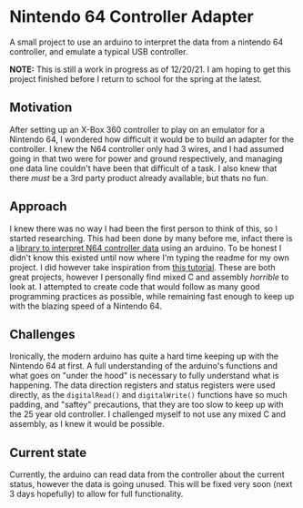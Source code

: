 # Nintendo 64  Controller Adapter
A small project to use an arduino to interpret the data from a nintendo 64 controller, and emulate a typical USB controller.

**NOTE:** This is still a work in progress as of 12/20/21.
I am hoping to get this project finished before I return to school for the spring at the latest.

## Motivation
After setting up an X-Box 360 controller to play on an emulator for a Nintendo 64, I wondered how difficult it would be to build an adapter for the controller.
I knew the N64 controller only had 3 wires, and I had assumed going in that two were for power and ground respectively, and managing one data line couldn't have been that difficult of a task.
I also knew that there *must* be a 3rd party product already available, but thats no fun.

## Approach
I knew there was no way I had been the first person to think of this, so I started researching.
This had been done by many before me, infact there is a [library to interpret N64 controller data](https://www.arduino.cc/reference/en/libraries/n64controller/) using an arduino.
To be honest I didn't know this existed until now where I'm typing the readme for my own project.
I did however take inspiration from [this tutorial](https://www.instructables.com/Use-an-Arduino-with-an-N64-controller/).
These  are both great projects, however I personally find mixed C and assembly *horrible* to look at.
I attempted to create code that would follow as many good programming practices as possible, while remaining fast enough to keep up with the blazing speed of a Nintendo 64.
## Challenges
Ironically, the modern arduino has quite a hard time keeping up with the Nintendo 64 at first.
A full understanding of the arduino's functions and what goes on "under the hood" is necessary to fully understand what is happening.
The data direction registers and status registers were used directly, as the `digitalRead()` and `digitalWrite()` functions have so much padding, and "saftey" precautions, that they are too slow to keep up with the 25 year old controller.
I challenged myself to not use any mixed C and assembly, as I knew it would be possible.

## Current state
Currently, the arduino can read data from the controller about the current status, however the data is going unused.
This will be fixed very soon (next 3 days hopefully) to allow for full functionality.
